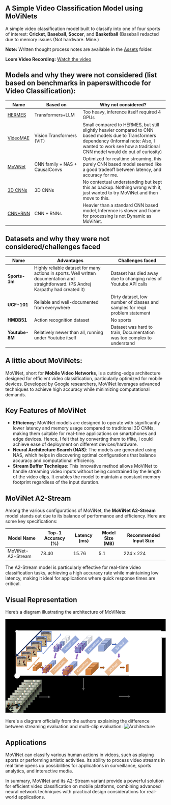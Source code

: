 
## **A Simple Video Classification Model using MoViNets**

A simple video classification model built to classify into one of four sports of interest: **Cricket**, **Baseball**, **Soccer**, and **Basketball** (Baseball redacted due to memory issues (Not hardware. Mine.)

**Note:** Written thought process notes are available in the [Assets](Assets) folder.

**Loom Video Recording:** [Watch the video](https://www.loom.com/share/49ebd89f8d55415fb3a373f1e8dce172?sid=a632f607-1497-46fe-bf1b-6e2dadb04d16)

## Models and why they were not considered (list based on benchmarks in paperswithcode for Video Classification):

| Name                                                         | Based on                       | Why not considered?                                          |
| ------------------------------------------------------------ | ------------------------------ | ------------------------------------------------------------ |
| [HERMES](https://github.com/joslefaure/HERMES)               | Transformers+LLM               | Too heavy, inference itself required 4 GPUs                  |
| [VideoMAE](https://huggingface.co/docs/transformers/en/tasks/video_classification) | Vision Transformers (ViT)      | Small compared to HERMES, but still slightly heavier compared to CNN based models due to Transformers dependency (Informal note: Also, I wanted to work see how a traditional CNN model would do out of curiosity) |
| [MoViNet](https://www.tensorflow.org/hub/tutorials/movinet)  | CNN family + NAS + CausalConvs | Optimized for realtime streaming, this purely CNN based model seemed like a good tradeoff between latency, and accuracy for me. |
| [3D CNNs](https://www.tensorflow.org/tutorials/video/video_classification) | 3D CNNs                        | No contextual understanding but kept this as backup. Nothing wrong with it, just wanted to try MoViNet and then move to this. |
| [CNN+RNN](https://keras.io/examples/vision/video_classification/) | CNN + RNNs                     | Heavier than a standard CNN based model, Inference is slower and frame for processing is not Dynamic as MoViNet. |

## Datasets and why they were not considered/challenges faced

| Name       | Advantages                                                   | Challenges faced                                             |
| ---------- | ------------------------------------------------------------ | ------------------------------------------------------------ |
| **Sports-1m** | Highly reliable dataset for many actions in sports. Well written documentation and straightforward. (PS Andrej Karpathy had created it) | Dataset has died away due to changing rules of Youtube API calls |
| **UCF-101**   | Reliable and well-documented from everywhere                 | Dirty dataset, low number of classes and samples for reqd problem statement |
| **HMDB51**     | Action recognition dataset                                   | No sports                                                    |
| **Youtube-8M**| Relatively newer than all, running under Youtube itself      | Dataset was hard to train, Documentation was too complex to understand |

## A little about MoViNets:

MoViNet, short for **Mobile Video Networks**, is a cutting-edge architecture designed for efficient video classification, particularly optimized for mobile devices. Developed by Google researchers, MoViNet leverages advanced techniques to achieve high accuracy while minimizing computational demands.

## **Key Features of MoViNet**

- **Efficiency**: MoViNet models are designed to operate with significantly lower latency and memory usage compared to traditional 3D CNNs, making them suitable for real-time applications on smartphones and edge devices. Hence, I felt that by converting them to tflite, I could achieve ease of deployment on different devices/hardware.
- **Neural Architecture Search (NAS)**: The models are generated using NAS, which helps in discovering optimal configurations that balance accuracy and computational efficiency.
- **Stream Buffer Technique**: This innovative method allows MoViNet to handle streaming video inputs without being constrained by the length of the video clips. It enables the model to maintain a constant memory footprint regardless of the input duration.

## **MoViNet A2-Stream**

Among the various configurations of MoViNet, the **MoViNet A2-Stream** model stands out due to its balance of performance and efficiency. Here are some key specifications:

| Model Name        | Top-1 Accuracy (%) | Latency (ms) | Model Size (MB) | Recommended Input Size |
| ----------------- | ------------------ | ------------ | --------------- | ---------------------- |
| MoViNet-A2-Stream | 78.40              | 15.76        | 5.1             | 224 x 224              |

The A2-Stream model is particularly effective for real-time video classification tasks, achieving a high accuracy rate while maintaining low latency, making it ideal for applications where quick response times are critical. 

## **Visual Representation**

Here’s a diagram illustrating the architecture of MoViNets:

![The high-level presentation of MoViNet-based classification using fine-tuning of MoViNet models](Assets/The-high-level-presentation-of-MoViNet-based-classification-using-fine-tuning-of-MoViNet.ppm)

Here's a diagram officially from the authors explaining the difference between streaming evaluation and multi-clip evaluation:
![Architecture](https://production-media.paperswithcode.com/methods/Screen_Shot_2021-08-05_at_12.05.06_PM.png)


## **Applications**

MoViNet can classify various human actions in videos, such as playing sports or performing artistic activities. Its ability to process video streams in real time opens up possibilities for applications in surveillance, sports analytics, and interactive media. 

In summary, MoViNet and its A2-Stream variant provide a powerful solution for efficient video classification on mobile platforms, combining advanced neural network techniques with practical design considerations for real-world applications.

